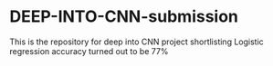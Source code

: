 # DEEP-INTO-CNN-submission
This is the repository for deep into CNN project shortlisting
Logistic regression accuracy turned out to be 77%
